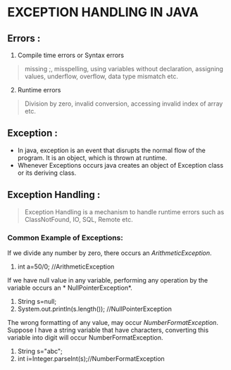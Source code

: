 # EXCEPTION HANDLING IN JAVA
## Errors :
1. Compile time errors or Syntax errors
> missing ;, misspelling, using variables without declaration, assigning values, underflow, overflow, data type mismatch etc.
2. Runtime errors
> Division by zero, invalid conversion, accessing invalid index of array etc.
## Exception :
* In java, exception is an event that disrupts the normal flow of the
program. It is an object, which is thrown at runtime.
*  Whenever Exceptions occurs java creates an object of Exception class or its
deriving class.
## Exception Handling :
> Exception Handling is a mechanism to handle runtime errors such as ClassNotFound, IO, SQL, Remote etc.
### Common Example of Exceptions:
If we divide any number by zero, there occurs an *ArithmeticException*.
1. int a=50/0;    //ArithmeticException

If we have null value in any variable, performing any operation by the variable occurs an * NullPointerException*.
1. String s=null;
2. System.out.println(s.length());    //NullPointerException

The wrong formatting of any value, may occur *NumberFormatException*. Suppose
I have a string variable that have characters, converting this variable into digit will
occur NumberFormatException.
1. String s="abc";
2. int i=Integer.parseInt(s);//NumberFormatException 
